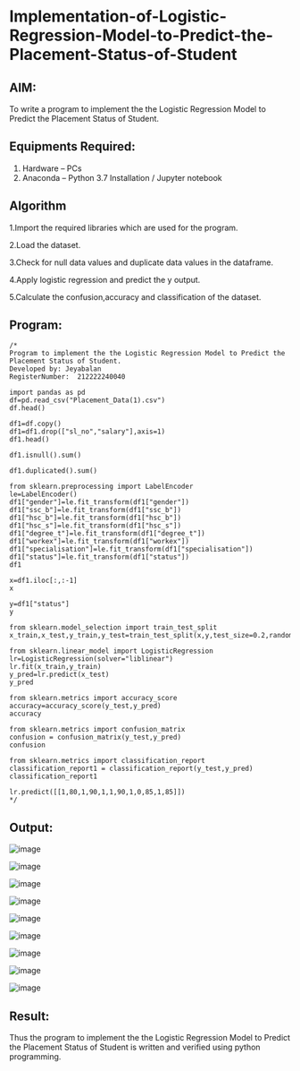 # Implementation-of-Logistic-Regression-Model-to-Predict-the-Placement-Status-of-Student

## AIM:
To write a program to implement the the Logistic Regression Model to Predict the Placement Status of Student.

## Equipments Required:
1. Hardware – PCs
2. Anaconda – Python 3.7 Installation / Jupyter notebook

## Algorithm
1.Import the required libraries which are used for the program.

2.Load the dataset.

3.Check for null data values and duplicate data values in the dataframe.

4.Apply logistic regression and predict the y output.

5.Calculate the confusion,accuracy and classification of the dataset.

## Program:
```
/*
Program to implement the the Logistic Regression Model to Predict the Placement Status of Student.
Developed by: Jeyabalan
RegisterNumber:  212222240040

import pandas as pd
df=pd.read_csv("Placement_Data(1).csv")
df.head()

df1=df.copy()
df1=df1.drop(["sl_no","salary"],axis=1)
df1.head()

df1.isnull().sum()

df1.duplicated().sum()

from sklearn.preprocessing import LabelEncoder
le=LabelEncoder()
df1["gender"]=le.fit_transform(df1["gender"])
df1["ssc_b"]=le.fit_transform(df1["ssc_b"])
df1["hsc_b"]=le.fit_transform(df1["hsc_b"])
df1["hsc_s"]=le.fit_transform(df1["hsc_s"])
df1["degree_t"]=le.fit_transform(df1["degree_t"])
df1["workex"]=le.fit_transform(df1["workex"])
df1["specialisation"]=le.fit_transform(df1["specialisation"])
df1["status"]=le.fit_transform(df1["status"])
df1

x=df1.iloc[:,:-1]
x

y=df1["status"]
y

from sklearn.model_selection import train_test_split
x_train,x_test,y_train,y_test=train_test_split(x,y,test_size=0.2,random_state=0)

from sklearn.linear_model import LogisticRegression
lr=LogisticRegression(solver="liblinear")
lr.fit(x_train,y_train)
y_pred=lr.predict(x_test)
y_pred

from sklearn.metrics import accuracy_score
accuracy=accuracy_score(y_test,y_pred)
accuracy

from sklearn.metrics import confusion_matrix
confusion = confusion_matrix(y_test,y_pred)
confusion

from sklearn.metrics import classification_report
classification_report1 = classification_report(y_test,y_pred)
classification_report1

lr.predict([[1,80,1,90,1,1,90,1,0,85,1,85]])
*/
```

## Output:
![image](https://github.com/jeyaqbalan7/Implementation-of-Logistic-Regression-Model-to-Predict-the-Placement-Status-of-Student/assets/119393851/eafd6d5d-f121-4ff0-8fa4-b01afdda7e02)

![image](https://github.com/jeyaqbalan7/Implementation-of-Logistic-Regression-Model-to-Predict-the-Placement-Status-of-Student/assets/119393851/913db7d6-2eee-4f6d-8983-9cd67123bd50)

![image](https://github.com/jeyaqbalan7/Implementation-of-Logistic-Regression-Model-to-Predict-the-Placement-Status-of-Student/assets/119393851/3db6c85c-84b7-49e8-806e-f4e541d15246)

![image](https://github.com/jeyaqbalan7/Implementation-of-Logistic-Regression-Model-to-Predict-the-Placement-Status-of-Student/assets/119393851/958fd9c5-3205-40fa-bcf7-847c73b62d2d)

![image](https://github.com/jeyaqbalan7/Implementation-of-Logistic-Regression-Model-to-Predict-the-Placement-Status-of-Student/assets/119393851/7517463e-327a-42c7-96ee-94b12871ef3a)

![image](https://github.com/jeyaqbalan7/Implementation-of-Logistic-Regression-Model-to-Predict-the-Placement-Status-of-Student/assets/119393851/121fbef3-c2f0-456d-8435-71b9bf77de7b)

![image](https://github.com/jeyaqbalan7/Implementation-of-Logistic-Regression-Model-to-Predict-the-Placement-Status-of-Student/assets/119393851/60f86768-926e-4690-9f8f-53cb46d60597)

![image](https://github.com/jeyaqbalan7/Implementation-of-Logistic-Regression-Model-to-Predict-the-Placement-Status-of-Student/assets/119393851/eb92e72e-8dc5-4d0d-8d19-3f37d4ede062)

![image](https://github.com/jeyaqbalan7/Implementation-of-Logistic-Regression-Model-to-Predict-the-Placement-Status-of-Student/assets/119393851/de50a2e0-3f01-4a50-bc2a-f1c9b122e074)

## Result:
Thus the program to implement the the Logistic Regression Model to Predict the Placement Status of Student is written and verified using python programming.
